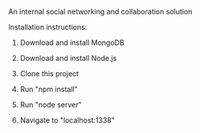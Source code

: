 An internal social networking and collaboration solution

Installation instructions:
1.  Download and install MongoDB

2.  Download and install Node.js

3.  Clone this project

4.  Run "npm install"

5.  Run "node server"

6.  Navigate to "localhost:1338"
